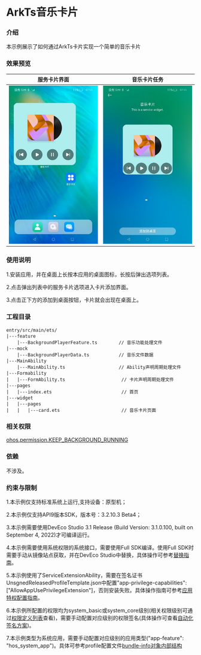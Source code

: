 # ArkTs音乐卡片

### 介绍

本示例展示了如何通过ArkTs卡片实现一个简单的音乐卡片

### 效果预览

|服务卡片界面                                    |音乐卡片任务                                |
|---------------------------------------|-------------------------------------|
|![image](screenshots/device/card.jpg) |![image](screenshots/device/start.jpg)|

### 使用说明

1.安装应用，并在桌面上长按本应用的桌面图标，长按后弹出选项列表。

2.点击弹出列表中的服务卡片选项进入卡片添加界面。

3.点击正下方的添加到桌面按钮，卡片就会出现在桌面上。

### 工程目录

```
entry/src/main/ets/
|---feature
    |---BackgroundPlayerFeature.ts        // 音乐功能处理文件
|---mock
    |---BackgroundPlayerData.ts           // 音乐文件数据
|---MainAbility
    |---MainAbility.ts                    // Ability声明周期处理文件
|---Formability
|   |---FormAbility.ts                     // 卡片声明周期处理文件
|---pages
|   |---index.ets                          // 首页
|---widget
|   |---pages
|   |   |---card.ets                       // 音乐卡片页面
```

### 相关权限

[ohos.permission.KEEP_BACKGROUND_RUNNING](https://gitee.com/openharmony/docs/blob/master/zh-cn/application-dev/security/permission-list.md)

### 依赖

不涉及。

### 约束与限制

1.本示例仅支持标准系统上运行,支持设备：原型机；

2.本示例仅支持API9版本SDK，版本号：3.2.10.3 Beta4；

3.本示例需要使用DevEco Studio 3.1 Release (Build Version: 3.1.0.100, built on September 4, 2022)才可编译运行。

4.本示例需要使用系统权限的系统接口，需要使用Full SDK编译。使用Full SDK时需要手动从镜像站点获取，并在DevEco Studio中替换，具体操作可参考[替换指南](https://gitee.com/openharmony/docs/blob/master/zh-cn/application-dev/quick-start/full-sdk-switch-guide.md)。

5.本示例使用了ServiceExtensionAbility，需要在签名证书UnsgnedReleasedProfileTemplate.json中配置"app-privilege-capabilities": ["AllowAppUsePrivilegeExtension"]，否则安装失败。具体操作指南可参考[应用特权配置指南](https://gitee.com/openharmony/docs/blob/eb73c9e9dcdd421131f33bb8ed6ddc030881d06f/zh-cn/device-dev/subsystems/subsys-app-privilege-config-guide.md)。

6.本示例所配置的权限均为system_basic或system_core级别(相关权限级别可通过[权限定义列表](https://gitee.com/openharmony/docs/blob/master/zh-cn/application-dev/security/permission-list.md)查看)，需要手动配置对应级别的权限签名(具体操作可查看[自动化签名方案](https://docs.openharmony.cn/pages/v3.2Beta/zh-cn/application-dev/security/hapsigntool-overview.md/))。

7.本示例类型为系统应用，需要手动配置对应级别的应用类型("app-feature": "hos_system_app")。具体可参考profile配置文件[bundle-info对象内部结构](https://gitee.com/openharmony/docs/blob/eb73c9e9dcdd421131f33bb8ed6ddc030881d06f/zh-cn/application-dev/security/app-provision-structure.md#bundle-info%E5%AF%B9%E8%B1%A1%E5%86%85%E9%83%A8%E7%BB%93%E6%9E%84)
